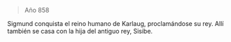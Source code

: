 > Año 858

Sigmund conquista el reino humano de Karlaug, proclamándose su rey. Allí también se casa con la hija del antiguo rey, Sisibe.
